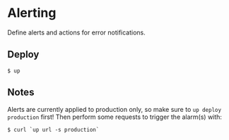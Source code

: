 
# Alerting

Define alerts and actions for error notifications.

## Deploy

```
$ up
```

## Notes

Alerts are currently applied to production only, so make sure to `up deploy production` first! Then perform some requests to trigger the alarm(s) with:

```
$ curl `up url -s production`
```
